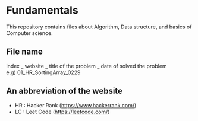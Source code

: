 # Fundamentals

This repository contains files about Algorithm, Data structure, and basics of Computer science.<br>

File name
---------------------------------------------------------------------------------------------------
index _ website _ title of the problem _ date of solved the problem<br>
e.g) 01_HR_SortingArray_0229<br>

An abbreviation of the website
----------------------------------------------------------------------------------------------------
- HR : Hacker Rank (https://www.hackerrank.com/)
- LC : Leet Code (https://leetcode.com/)

